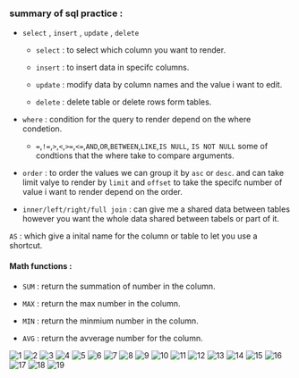 ### summary of sql practice  :

- `select` , `insert` , `update` , `delete`

    - `select` : to select which column you want to render.

    - `insert` : to insert data in specifc columns.

    - `update` : modify data by column names and the value i want to edit.

    - `delete` : delete table or  delete rows form tables.

- `where` : condition for the query to render depend on the where condetion.

    - `=`,`!=`,`>`,`<`,`>=`,`<=`,`AND`,`OR`,`BETWEEN`,`LIKE`,`IS NULL`, `IS NOT NULL` some of condtions that the where take to compare arguments.

- `order` : to order the values we can group it by `asc` or `desc`. and can take limit valye to render by `limit` and `offset` to take the specifc number of value i want to render depend on the order.

- `inner/left/right/full join` : can give me a shared data between tables however you want the whole data shared between tabels or part of it.

`AS` : which give a inital name for the column or table to let you use a shortcut.

 #### Math functions :

  - `SUM` : return the summation of number in the column.

  - `MAX` : return the max number in the column.

  - `MIN` : return the minmium number in the column. 

  - `AVG` : return the avverage number for the column.

![1](../sql-images/image.png)
![2](../sql-images/image2.png)
![3](../sql-images/image3.png)
![4](../sql-images/image4.png)
![5](../sql-images/image5.png)
![6](../sql-images/image6.png)
![7](../sql-images/image7.png)
![8](../sql-images/image8.png)
![9](../sql-images/image9.png)
![10](../sql-images/image10.png)
![11](../sql-images/image11.png)
![12](../sql-images/image12.png)
![13](../sql-images/image13.png)
![14](../sql-images/image14.png)
![15](../sql-images/image15.png)
![16](../sql-images/image16.png)
![17](../sql-images/image17.png)
![18](../sql-images/image18.png)
![19](../sql-images/image19.png)